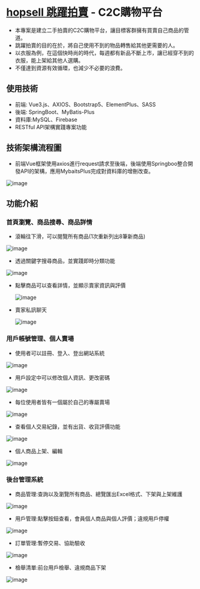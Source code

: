# [hopsell 跳躍拍賣](https://kimntai.github.io/hopsell-website/public/home.html) - C2C購物平台

 * 本專案是建立二手拍賣的C2C購物平台，讓目標客群擁有買賣自己商品的管道。
 * 跳躍拍賣的目的在於，將自己使用不到的物品轉售給其他更需要的人。
 * 以衣服為例，在這個快時尚的時代，每週都有新品不斷上市，讓已經穿不到的衣服，能上架給其他人選購。
 * 不僅達到資源有效循環，也減少不必要的浪費。

## 使用技術

 * 前端: Vue3.js、AXIOS、Bootstrap5、ElementPlus、SASS
 * 後端: SpringBoot、MyBatis-Plus
 * 資料庫:MySQL、Firebase
 * RESTful API架構實踐專案功能

## 技術架構流程圖

 * 前端Vue框架使用axios進行request請求至後端，後端使用Springboo整合開發API的架構，應用MybaitsPlus完成對資料庫的增刪改查。

  ![image](https://i.imgur.com/pocHGFO.png)

## 功能介紹

### 首頁瀏覽、商品搜尋、商品詳情

 * 滾輪往下滑，可以閱覽所有商品(1次重新列出8筆新商品)

  ![image](https://i.imgur.com/esuNtec.png)

 * 透過關鍵字搜尋商品，並實踐即時分類功能

  ![image](https://i.imgur.com/LkwLzgf.png)

 * 點擊商品可以查看詳情，並顯示賣家資訊與評價

   ![image](https://i.imgur.com/GkV2af6.png)

 * 賣家私訊聊天

   ![image](https://i.imgur.com/Gn4qYnJ.png)


### 用戶帳號管理、個人賣場

 * 使用者可以註冊、登入、登出網站系統

  ![image](https://i.imgur.com/86k6Wzn.png)

 * 用戶設定中可以修改個人資訊、更改密碼

  ![image](https://i.imgur.com/03NpMT6.png)

 * 每位使用者皆有一個屬於自己的專屬賣場

  ![image](https://i.imgur.com/rXgdP82.png)

 * 查看個人交易紀錄，並有出貨、收貨評價功能

  ![image](https://i.imgur.com/ZwMTSMN.png)

 * 個人商品上架、編輯

  ![image](https://i.imgur.com/zc0pA34.png)

### 後台管理系統

 * 商品管理:查詢以及瀏覽所有商品、總覽匯出Excel格式、下架與上架維護

  ![image](https://i.imgur.com/9baw8ym.png)

 * 用戶管理:點擊按鈕查看，會員個人商品與個人評價；違規用戶停權

  ![image](https://i.imgur.com/9baw8ym.png)

 * 訂單管理:暫停交易、協助驗收

  ![image](https://i.imgur.com/m5pnjCs.png)

 * 檢舉清單:前台用戶檢舉、違規商品下架 

  ![image](https://i.imgur.com/OnXQOJJ.png)


